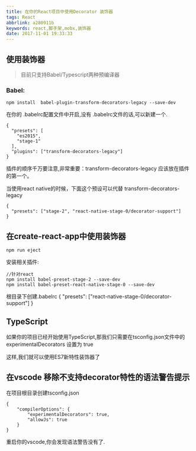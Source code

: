 ```yaml
---
title: 在你的React项目中使用Decorator 装饰器
tags: React
abbrlink: a280911b
keywords: react,脚手架,mobx,装饰器
date: 2017-11-01 19:33:33
---
```


## 使用装饰器
> 目前只支持Babel/Typescript两种预编译器

### Babel:
```
npm install  babel-plugin-transform-decorators-legacy --save-dev
```

在你的 .babelrc配置文件中开启,没有 .babelrc文件的话,可以新建一个.
```
{
  "presets": [
    "es2015",
    "stage-1"
  ],
  "plugins": ["transform-decorators-legacy"]
}
```

插件的顺序千万要注意,非常重要：transform-decorators-legacy 应该放在插件的第一个。

当使用react native的时候，下面这个预设可以代替 transform-decorators-legacy

```
{
  "presets": ["stage-2", "react-native-stage-0/decorator-support"]
}
```

## 在create-react-app中使用装饰器

```
npm run eject
```

安装相关插件:
```
//针对react
npm install babel-preset-stage-2 --save-dev
npm install babel-preset-react-native-stage-0 --save-dev
```


根目录下创建.babelrc
{
  "presets": ["react-native-stage-0/decorator-support"]
}

## TypeScript

如果你的项目已经开始使用TypeScript,那我们只需要在tsconfig.json文件中的 experimentalDecorators 设置为 true

这样,我们就可以使用ES7新特性装饰器了


## 在vscode 移除不支持decorator特性的语法警告提示
在项目根目录创建tsconfig.json

```
{
    "compilerOptions": {
        "experimentalDecorators": true,
        "allowJs": true
    }
}
```
重启你的vscode,你会发现语法警告没有了.